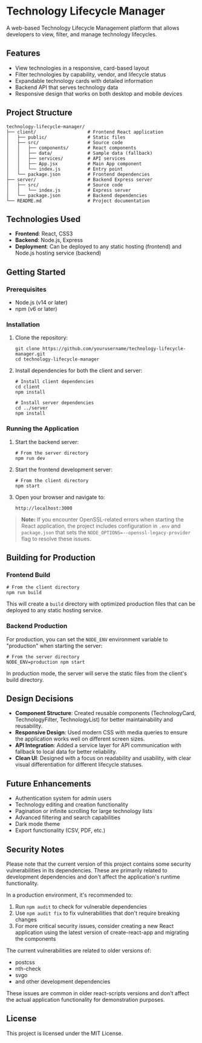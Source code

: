 # Technology Lifecycle Manager

A web-based Technology Lifecycle Management platform that allows developers to view, filter, and manage technology lifecycles.

## Features

- View technologies in a responsive, card-based layout
- Filter technologies by capability, vendor, and lifecycle status
- Expandable technology cards with detailed information
- Backend API that serves technology data
- Responsive design that works on both desktop and mobile devices

## Project Structure

```
technology-lifecycle-manager/
├── client/                   # Frontend React application
│   ├── public/               # Static files
│   ├── src/                  # Source code
│   │   ├── components/       # React components
│   │   ├── data/             # Sample data (fallback)
│   │   ├── services/         # API services
│   │   ├── App.jsx           # Main App component
│   │   └── index.js          # Entry point
│   └── package.json          # Frontend dependencies
├── server/                   # Backend Express server
│   ├── src/                  # Source code
│   │   └── index.js          # Express server
│   └── package.json          # Backend dependencies
└── README.md                 # Project documentation
```

## Technologies Used

- **Frontend**: React, CSS3
- **Backend**: Node.js, Express
- **Deployment**: Can be deployed to any static hosting (frontend) and Node.js hosting service (backend)

## Getting Started

### Prerequisites

- Node.js (v14 or later)
- npm (v6 or later)

### Installation

1. Clone the repository:
   ```
   git clone https://github.com/yourusername/technology-lifecycle-manager.git
   cd technology-lifecycle-manager
   ```

2. Install dependencies for both the client and server:
   ```
   # Install client dependencies
   cd client
   npm install
   
   # Install server dependencies
   cd ../server
   npm install
   ```

### Running the Application

1. Start the backend server:
   ```
   # From the server directory
   npm run dev
   ```

2. Start the frontend development server:
   ```
   # From the client directory
   npm start
   ```

3. Open your browser and navigate to:
   ```
   http://localhost:3000
   ```

> **Note:** If you encounter OpenSSL-related errors when starting the React application, the project includes configuration in `.env` and `package.json` that sets the `NODE_OPTIONS=--openssl-legacy-provider` flag to resolve these issues.

## Building for Production

### Frontend Build

```
# From the client directory
npm run build
```

This will create a `build` directory with optimized production files that can be deployed to any static hosting service.

### Backend Production

For production, you can set the `NODE_ENV` environment variable to "production" when starting the server:

```
# From the server directory
NODE_ENV=production npm start
```

In production mode, the server will serve the static files from the client's build directory.

## Design Decisions

- **Component Structure**: Created reusable components (TechnologyCard, TechnologyFilter, TechnologyList) for better maintainability and reusability.
- **Responsive Design**: Used modern CSS with media queries to ensure the application works well on different screen sizes.
- **API Integration**: Added a service layer for API communication with fallback to local data for better reliability.
- **Clean UI**: Designed with a focus on readability and usability, with clear visual differentiation for different lifecycle statuses.

## Future Enhancements

- Authentication system for admin users
- Technology editing and creation functionality
- Pagination or infinite scrolling for large technology lists
- Advanced filtering and search capabilities
- Dark mode theme
- Export functionality (CSV, PDF, etc.)

## Security Notes

Please note that the current version of this project contains some security vulnerabilities in its dependencies. These are primarily related to development dependencies and don't affect the application's runtime functionality.

In a production environment, it's recommended to:

1. Run `npm audit` to check for vulnerable dependencies
2. Use `npm audit fix` to fix vulnerabilities that don't require breaking changes
3. For more critical security issues, consider creating a new React application using the latest version of create-react-app and migrating the components

The current vulnerabilities are related to older versions of:
- postcss
- nth-check
- svgo
- and other development dependencies

These issues are common in older react-scripts versions and don't affect the actual application functionality for demonstration purposes.

## License

This project is licensed under the MIT License.